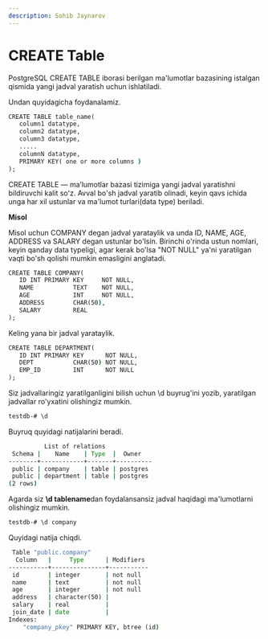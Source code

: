 ```yaml
---
description: Sohib Jaynarov
---
```

# CREATE Table

PostgreSQL CREATE TABLE iborasi berilgan ma'lumotlar bazasining istalgan qismida yangi jadval yaratish uchun ishlatiladi.

Undan quyidagicha foydanalamiz.

```cmd
CREATE TABLE table_name(
   column1 datatype,
   column2 datatype,
   column3 datatype,
   .....
   columnN datatype,
   PRIMARY KEY( one or more columns )
);
```

CREATE TABLE — maʼlumotlar bazasi tizimiga yangi jadval yaratishni bildiruvchi kalit soʻz. Avval bo'sh jadval yaratib olinadi, keyin qavs ichida unga har xil ustunlar va ma'lumot turlari(data type) beriladi.

**Misol**

Misol uchun COMPANY degan jadval yarataylik va unda ID, NAME, AGE, ADDRESS va SALARY degan ustunlar bo'lsin. Birinchi o'rinda ustun nomlari, keyin qanday data typeligi, agar kerak bo'lsa "NOT NULL" ya'ni yaratilgan vaqti bo'sh qolishi mumkin emasligini anglatadi.

```cmd
CREATE TABLE COMPANY(
   ID INT PRIMARY KEY     NOT NULL,
   NAME           TEXT    NOT NULL,
   AGE            INT     NOT NULL,
   ADDRESS        CHAR(50),
   SALARY         REAL
);
```

Keling yana bir jadval yarataylik.

```cmd
CREATE TABLE DEPARTMENT(
   ID INT PRIMARY KEY      NOT NULL,
   DEPT           CHAR(50) NOT NULL,
   EMP_ID         INT      NOT NULL
);
```

Siz jadvallaringiz yaratilganligini bilish uchun \d buyrug'ini yozib, yaratilgan jadvallar ro'yxatini olishingiz mumkin.

```cmd
testdb-# \d
```

Buyruq quyidagi natijalarini beradi.

```cmd
          List of relations
 Schema |    Name    | Type  |  Owner
--------+------------+-------+----------
 public | company    | table | postgres
 public | department | table | postgres
(2 rows)
```

Agarda siz **\d tablename**dan foydalansansiz jadval haqidagi ma'lumotlarni olishingiz mumkin.

```cmd
testdb-# \d company
```

Quyidagi natija chiqdi.

```cmd
 Table "public.company"
  Column   |     Type      | Modifiers
-----------+---------------+-----------
 id        | integer       | not null
 name      | text          | not null
 age       | integer       | not null
 address   | character(50) |
 salary    | real          |
 join_date | date          |
Indexes:
    "company_pkey" PRIMARY KEY, btree (id)

```
